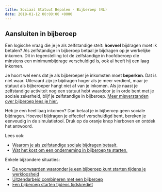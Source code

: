 ```yaml
---
title: Sociaal Statuut Bepalen - Bijberoep (NL)
date: 2018-01-12 00:00:00 +0000
---
```

## Aansluiten in bijberoep

Een logische vraag die je je als zelfstandige stelt: **hoeveel** bijdragen moet ik betalen? Als zelfstandige in bijberoep betaal je bijdragen op je werkelijke inkomen. Dit in tegenstelling tot de zelfstandige in hoofdberoep die minstens een minimumbijdrage verschuldigd is, ook al heeft hij een laag inkomen.

Je hoort wel eens dat je als bijberoeper je inkomsten moet **beperken**. Dat is niet waar. Uiteraard zijn je bijdragen hoger als je meer verdient, maar je statuut als bijberoeper hangt niet af van je inkomen.  Als je naast je zelfstandige activiteit nog een statuut hebt waardoor je in orde bent met je sociale zekerheid, blijf je zelfstandige in bijberoep. [Meer misverstanden over bijberoep lees je hier.](https://www.xerius.be/blog/veelgestelde-vragen-over-bijberoep-7-misverstanden-opgeklaard)

Heb je een heel laag inkomen? Dan betaal je in bijberoep geen sociale bijdragen. Hoeveel bijdragen je effectief verschuldigd bent, bereken je eenvoudig in de simulatietool. Druk op de oranje knop hierboven en ontdek het antwoord.

Lees ook:

* [Waarom je als zelfstandige sociale bijdragen betaalt.](http://blog.xerius.be/zelfstandigen/waarom-zelfstandige-in-bijberoep-sociale-bijdragen )
* [Wat het kost om een onderneming in bijberoep te starten.](https://www.xerius.be/blog/wat-kost-een-bijberoep)

Enkele bijzondere situaties:

* [De voorwaarden waaronder je een bijberoep kunt starten tijdens je werkloosheid](https://www.xerius.be/blog/bijberoep-tijdens-werkloosheid)
* [Uitzendarbeid combineren met een bijberoep](https://www.xerius.be/blog/interim-en-bijberoep)
* [Een bijberoep starten tijdens tijdskrediet](https://www.xerius.be/blog/mag-ik-een-bijberoep-opstarten-tijdens-tijdskrediet)
